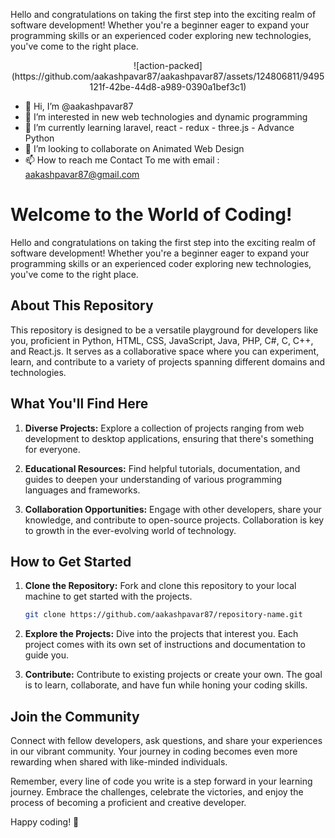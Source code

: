 <!---
aakashpavar87/aakashpavar87 is a ✨ special ✨ repository because its `README.md` (this file) appears on your GitHub profile.
You can click the Preview link to take a look at your changes.
--->
Hello and congratulations on taking the first step into the exciting realm of software development! Whether you're a beginner eager to expand your programming skills or an experienced coder exploring new technologies, you've come to the right place.
<p align="center">
![action-packed](https://github.com/aakashpavar87/aakashpavar87/assets/124806811/9495121f-42be-44d8-a989-0390a1bef3c1)
</p>



- 👋 Hi, I’m @aakashpavar87
- 👀 I’m interested in new web technologies and dynamic programming
- 🌱 I’m currently learning laravel, react - redux - three.js - Advance Python
- 💞️ I’m looking to collaborate on Animated Web Design
- 📫 How to reach me Contact To me with email : aakashpavar87@gmail.com

# Welcome to the World of Coding!

Hello and congratulations on taking the first step into the exciting realm of software development! Whether you're a beginner eager to expand your programming skills or an experienced coder exploring new technologies, you've come to the right place.

## About This Repository

This repository is designed to be a versatile playground for developers like you, proficient in Python, HTML, CSS, JavaScript, Java, PHP, C#, C, C++, and React.js. It serves as a collaborative space where you can experiment, learn, and contribute to a variety of projects spanning different domains and technologies.

## What You'll Find Here

1. **Diverse Projects:** Explore a collection of projects ranging from web development to desktop applications, ensuring that there's something for everyone.

2. **Educational Resources:** Find helpful tutorials, documentation, and guides to deepen your understanding of various programming languages and frameworks.

3. **Collaboration Opportunities:** Engage with other developers, share your knowledge, and contribute to open-source projects. Collaboration is key to growth in the ever-evolving world of technology.

## How to Get Started

1. **Clone the Repository:** Fork and clone this repository to your local machine to get started with the projects.

    ```bash
    git clone https://github.com/aakashpavar87/repository-name.git
    ```

2. **Explore the Projects:** Dive into the projects that interest you. Each project comes with its own set of instructions and documentation to guide you.

3. **Contribute:** Contribute to existing projects or create your own. The goal is to learn, collaborate, and have fun while honing your coding skills.

## Join the Community

Connect with fellow developers, ask questions, and share your experiences in our vibrant community. Your journey in coding becomes even more rewarding when shared with like-minded individuals.

Remember, every line of code you write is a step forward in your learning journey. Embrace the challenges, celebrate the victories, and enjoy the process of becoming a proficient and creative developer.

Happy coding! 🚀
